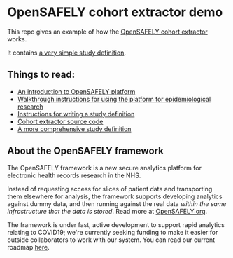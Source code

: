 # OpenSAFELY cohort extractor demo

This repo gives an example of how the [OpenSAFELY cohort extractor](https://github.com/opensafely/cohort-extractor/) works.

It contains [a very simple study definition](https://github.com/opensafely/cohort-extractor-demo/blob/master/analysis/study_definition.py).

## Things to read:

* [An introduction to OpenSAFELY platform](https://github.com/opensafely/documentation/blob/master/Introducing%20OpenSAFELY.md)
* [Walkthrough instructions for using the platform for epidemiological research](https://github.com/opensafely/documentation/blob/master/Onboarding%20analysts.md)
* [Instructions for writing a study definition](https://github.com/opensafely/documentation/blob/master/study_definition.md)
* [Cohort extractor source code](https://github.com/opensafely/cohort-extractor/)
* [A more comprehensive study definition](https://github.com/opensafely/flu-vacc-research/blob/master/analysis/study_definition_flu_vaccine.py)

## About the OpenSAFELY framework

The OpenSAFELY framework is a new secure analytics platform for
electronic health records research in the NHS.

Instead of requesting access for slices of patient data and
transporting them elsewhere for analysis, the framework supports
developing analytics against dummy data, and then running against the
real data *within the same infrastructure that the data is stored*.
Read more at [OpenSAFELY.org](https://opensafely.org).

The framework is under fast, active development to support rapid
analytics relating to COVID19; we're currently seeking funding to make
it easier for outside collaborators to work with our system.  You can
read our current roadmap [here](ROADMAP.md).
